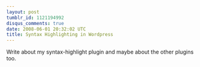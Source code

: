 ```yaml
---
layout: post
tumblr_id: 1121194992
disqus_comments: true
date: 2008-06-01 20:32:02 UTC
title: Syntax Highlighting in Wordpress
---
```


Write about my syntax-highlight plugin and maybe about the other plugins too.
